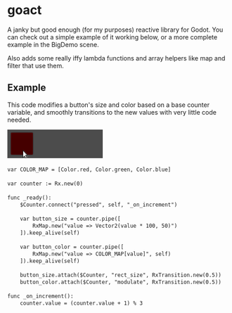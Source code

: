 # goact
A janky but good enough (for my purposes) reactive library for Godot. You can check out a simple example of it working below, or a more complete example in the BigDemo scene.

Also adds some really iffy lambda functions and array helpers like map and filter that use them.

## Example

This code modifies a button's size and color based on a base counter variable, and smoothly transitions to the new values with very little code needed.

![demo](https://github.com/kowsen/goact/blob/main/demo.gif?raw=true)

```GDScript
var COLOR_MAP = [Color.red, Color.green, Color.blue]

var counter := Rx.new(0)

func _ready():
	$Counter.connect("pressed", self, "_on_increment")

	var button_size = counter.pipe([
		RxMap.new("value => Vector2(value * 100, 50)")
	]).keep_alive(self)

	var button_color = counter.pipe([
		RxMap.new("value => COLOR_MAP[value]", self)
	]).keep_alive(self)

	button_size.attach($Counter, "rect_size", RxTransition.new(0.5))
	button_color.attach($Counter, "modulate", RxTransition.new(0.5))

func _on_increment():
	counter.value = (counter.value + 1) % 3
```